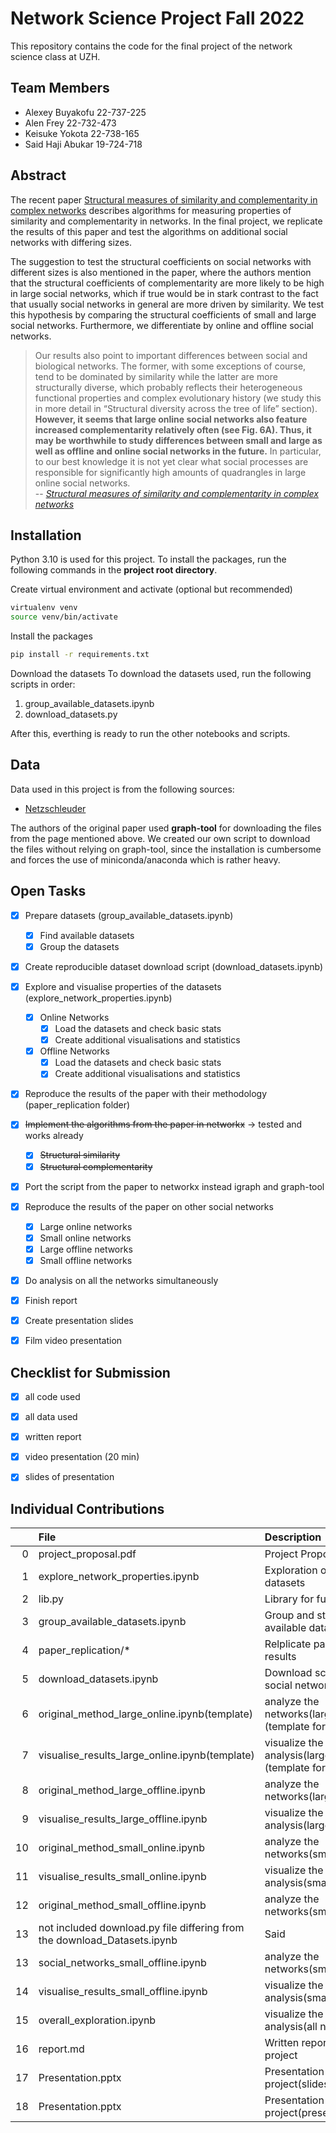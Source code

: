 # Network Science Project Fall 2022

This repository contains the code for the final project of the network
science class at UZH.

## Team Members

* Alexey Buyakofu 22-737-225
* Alen Frey 22-732-473
* Keisuke Yokota 22-738-165
* Said Haji Abukar 19-724-718

## Abstract

The recent paper [Structural measures of similarity and complementarity in complex networks](https://www.nature.com/articles/s41598-022-20710-w) describes algorithms for measuring properties of similarity and complementarity in networks. In the final project, we replicate the results of this paper and test the algorithms on additional social networks with differing sizes.

The suggestion to test the structural coefficients on social networks with different sizes is also mentioned in the paper, where the authors mention that the structural coefficients of complementarity are more likely to be high in large social networks, which if true would be in stark contrast to the fact that usually social networks in general are more driven by similarity. We test this hypothesis by comparing the structural coefficients of small and large social networks. Furthermore, we differentiate by online and offline social networks. 

>Our results also point to important differences between social and biological networks. The former, with some
exceptions of course, tend to be dominated by similarity while the latter are more structurally diverse, which
probably reflects their heterogeneous functional properties and complex evolutionary history (we study this in
more detail in “Structural diversity across the tree of life” section). **However, it seems that large online social
networks also feature increased complementarity relatively often (see Fig. 6A). Thus, it may be worthwhile to
study differences between small and large as well as offline and online social networks in the future.** In particular,
to our best knowledge it is not yet clear what social processes are responsible for significantly high amounts of
quadrangles in large online social networks.  
> -- <cite> [Structural measures of similarity and complementarity in complex networks](https://www.nature.com/articles/s41598-022-20710-w) </cite>

## Installation

Python 3.10 is used for this project.
To install the packages, run the following commands in the **project root directory**.

Create virtual environment and activate (optional but recommended)

```bash
virtualenv venv
source venv/bin/activate
```

Install the packages

```bash
pip install -r requirements.txt
```

Download the datasets
To download the datasets used, run the following scripts in order:
1. group_available_datasets.ipynb 
2. download_datasets.py

After this, everthing is ready to run the other notebooks and scripts. 

## Data

Data used in this project is from the following sources:
* [Netzschleuder](https://networks.skewed.de/)

The authors of the original paper used **graph-tool** for downloading 
the files from the page mentioned above. We created our own script
to download the files without relying on graph-tool, since the
installation is cumbersome and forces the use of miniconda/anaconda
which is rather heavy.

## Open Tasks

- [x] Prepare datasets (group_available_datasets.ipynb)
  - [x] Find available datasets
  - [x] Group the datasets
- [x] Create reproducible dataset download script (download_datasets.ipynb)
- [x] Explore and visualise properties of the datasets (explore_network_properties.ipynb)
  - [x] Online Networks 
    - [x] Load the datasets and check basic stats
    - [x] Create additional visualisations and statistics
  - [x] Offline Networks
    - [x] Load the datasets and check basic stats
    - [x] Create additional visualisations and statistics 
- [x] Reproduce the results of the paper with their methodology (paper_replication folder)
- [x] ~~Implement the algorithms from the paper in networkx~~ -> tested and works already
  - [x] ~~Structural similarity~~
  - [x] ~~Structural complementarity~~
- [x] Port the script from the paper to networkx instead igraph and graph-tool
- [x] Reproduce the results of the paper on other social networks
  - [x] Large online networks
  - [x] Small online networks
  - [x] Large offline networks
  - [x] Small offline networks 
 - [x] Do analysis on all the networks simultaneously
- [x] Finish report
- [x] Create presentation slides
- [x] Film video presentation


## Checklist for Submission

- [x] all code used
- [x] all data used
- [x] written report
- [x] video presentation (20 min)
- [x] slides of presentation



## Individual Contributions

|    | File                             | Description                            | Contributor   |
|---:|:---------------------------------|:---------------------------------------|:--------------|
|  0 | project_proposal.pdf             | Project Proposal                       | Keisuke, Alen |
|  1 | explore_network_properties.ipynb | Exploration of available datasets      | Alen          |
|  2 | lib.py                           | Library for functions                  | Alen          |
|  3 | group_available_datasets.ipynb   | Group and structure available datasets | Alen          |
|  4 | paper_replication/*              | Relplicate paper results               | Alen          |
|  5 | download_datasets.ipynb          | Download script for social networks    | Alen          |
|  6 | original_method_large_online.ipynb(template)| analyze the networks(large online)(template for others)    | Alen          |
|  7 | visualise_results_large_online.ipynb(template)| visualize the analysis(large online)(template for others)| Alen          |
|  8 | original_method_large_offline.ipynb| analyze the networks(large offline)    | Alexey          |
|  9 | visualise_results_large_offline.ipynb| visualize the analysis(large offline)| Alexey          |
| 10 | original_method_small_online.ipynb| analyze the networks(small online)    | Keisuke          |
| 11 | visualise_results_small_online.ipynb| visualize the analysis(small online)| Keisuke          |
| 12 | original_method_small_offline.ipynb| analyze the networks(small_offline)    | Said          |
| 13 | not included download.py file differing from the download_Datasets.ipynb    | Said          |
| 13 | social_networks_small_offline.ipynb| analyze the networks(small_offline)    | Said          |
| 14 | visualise_results_small_offline.ipynb| visualize the analysis(small_offline)| Keisuke           |
| 15 | overall_exploration.ipynb        | visualize the analysis(all networks)   | Alen          |
| 16 | report.md                        | Written report of project              | Said          |
| 17 | Presentation.pptx                | Presentation of project(slides)        | Kei(1-12),Alexey(13-)|
| 18 | Presentation.pptx                | Presentation of project(presentation)  | Kei(1-12),Alexey(13-)|

